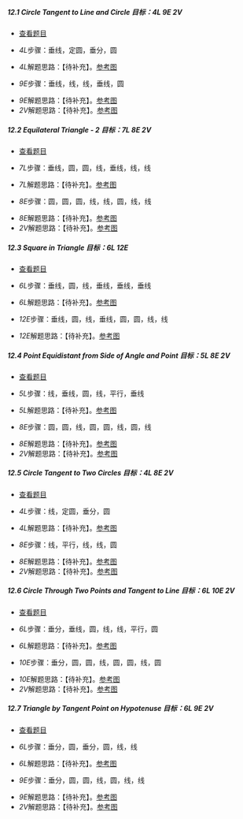 ##### 12.1 Circle Tangent to Line and Circle *目标：4L 9E 2V*
- [查看题目](images/level/circle-tangent-c-l.png) 
+ *4L*步骤：垂线，定圆，垂分，圆
- *4L*解题思路：【待补充】。[参考图](solved/12.1.4L.png)
+ *9E*步骤：垂线，线，线，垂线，圆
- *9E*解题思路：【待补充】。[参考图](solved/12.1.9E.png)
- *2V*解题思路：【待补充】。[参考图](solved/12.1.2V.png)


##### 12.2 Equilateral Triangle - 2 *目标：7L 8E 2V*
- [查看题目](images/level/equilateral3.png) 
+ *7L*步骤：垂线，圆，圆，线，垂线，线，线
- *7L*解题思路：【待补充】。[参考图](solved/12.2.7L.png)
+ *8E*步骤：圆，圆，圆，线，线，圆，线，线
- *8E*解题思路：【待补充】。[参考图](solved/12.2.8E.png)
- *2V*解题思路：【待补充】。[参考图](solved/12.2.2V.png)


##### 12.3 Square in Triangle *目标：6L 12E*
- [查看题目](images/level/square-in-triangle.png) 
+ *6L*步骤：垂线，圆，线，垂线，垂线，垂线
- *6L*解题思路：【待补充】。[参考图](solved/12.3.6L.png)
+ *12E*步骤：垂线，圆，线，垂线，圆，圆，线，线
- *12E*解题思路：【待补充】。[参考图](solved/12.3.12E.png)


##### 12.4 Point Equidistant from Side of Angle and Point *目标：5L 8E 2V*
- [查看题目](images/level/equidistant2.png) 
+ *5L*步骤：线，垂线，圆，线，平行，垂线
- *5L*解题思路：【待补充】。[参考图](solved/12.4.5L.png)
+ *8E*步骤：圆，圆，线，圆，圆，线，圆，线
- *8E*解题思路：【待补充】。[参考图](solved/12.4.8E.png)
- *2V*解题思路：【待补充】。[参考图](solved/12.4.2V.png)


##### 12.5 Circle Tangent to Two Circles *目标：4L 8E 2V*
- [查看题目](images/level/circle-tangent-c-c.png) 
+ *4L*步骤：线，定圆，垂分，圆
- *4L*解题思路：【待补充】。[参考图](solved/12.5.4L.png)
+ *8E*步骤：线，平行，线，线，圆
- *8E*解题思路：【待补充】。[参考图](solved/12.5.8E.png)
- *2V*解题思路：【待补充】。[参考图](solved/12.5.2V.png)


##### 12.6 Circle Through Two Points and Tangent to Line *目标：6L 10E 2V*
- [查看题目](images/level/circle-tangent-p-p-l.png) 
+ *6L*步骤：垂分，垂线，圆，线，线，平行，圆
- *6L*解题思路：【待补充】。[参考图](solved/12.6.6L.png)
+ *10E*步骤：垂分，圆，圆，线，圆，圆，线，圆
- *10E*解题思路：【待补充】。[参考图](solved/12.6.10E.png)
- *2V*解题思路：【待补充】。[参考图](solved/12.6.2V.png)


##### 12.7 Triangle by Tangent Point on Hypotenuse *目标：6L 9E 2V*
- [查看题目](images/level/r-tr-by-hyp-and-tangent-pt.png) 
+ *6L*步骤：垂分，圆，垂分，圆，线，线
- *6L*解题思路：【待补充】。[参考图](solved/12.7.6L.png)
+ *9E*步骤：垂分，圆，圆，线，圆，线，线
- *9E*解题思路：【待补充】。[参考图](solved/12.7.9E.png)
- *2V*解题思路：【待补充】。[参考图](solved/12.7.2V.png)

